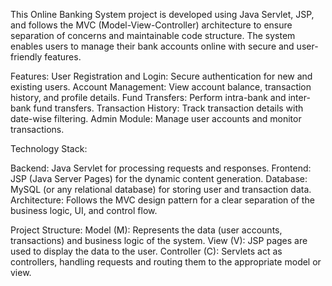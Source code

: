 This Online Banking System project is developed using Java Servlet, JSP, and follows the MVC (Model-View-Controller) architecture to ensure separation of concerns and maintainable code structure. The system enables users to manage their bank accounts online with secure and user-friendly features.

Features:
User Registration and Login: Secure authentication for new and existing users.
Account Management: View account balance, transaction history, and profile details.
Fund Transfers: Perform intra-bank and inter-bank fund transfers.
Transaction History: Track transaction details with date-wise filtering.
Admin Module: Manage user accounts and monitor transactions.

Technology Stack:

Backend: Java Servlet for processing requests and responses.
Frontend: JSP (Java Server Pages) for the dynamic content generation.
Database: MySQL (or any relational database) for storing user and transaction data.
Architecture: Follows the MVC design pattern for a clear separation of the business logic, UI, and control flow.

Project Structure:
Model (M): Represents the data (user accounts, transactions) and business logic of the system.
View (V): JSP pages are used to display the data to the user.
Controller (C): Servlets act as controllers, handling requests and routing them to the appropriate model or view.

